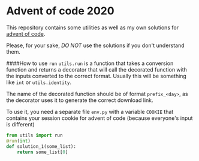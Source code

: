 # Advent of code 2020

This repository contains some utilities as well as my own solutions for [advent of code](https://adventofcode.com).

Please, for your sake, *DO NOT* use the solutions if you don't understand them.

####How to use `run`
`utils.run` is a function that takes a conversion function and returns a decorator that will call the decorated function
with the inputs converted to the correct format. Usually this will be something like `int` or `utils.identity`.

The name of the decorated function should be of format `prefix_<day>`, as the decorator uses it to generate the correct
download link.

To use it, you need a separate file `env.py` with a variable `COOKIE` that contains your session cookie for advent of
code (because everyone's input is different)

```python
from utils import run
@run(int)
def solution_1(some_list):
    return some_list[0]
```
